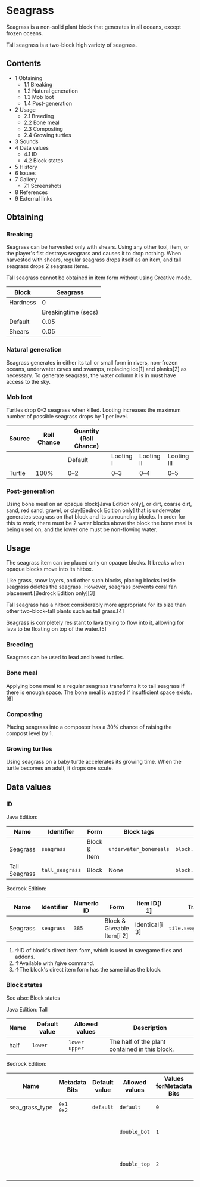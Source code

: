 # Seagrass
Seagrass is a non-solid plant block that generates in all oceans, except frozen oceans.

Tall seagrass is a two-block high variety of seagrass.

## Contents
- 1 Obtaining
	- 1.1 Breaking
	- 1.2 Natural generation
	- 1.3 Mob loot
	- 1.4 Post-generation
- 2 Usage
	- 2.1 Breeding
	- 2.2 Bone meal
	- 2.3 Composting
	- 2.4 Growing turtles
- 3 Sounds
- 4 Data values
	- 4.1 ID
	- 4.2 Block states
- 5 History
- 6 Issues
- 7 Gallery
	- 7.1 Screenshots
- 8 References
- 9 External links

## Obtaining
### Breaking
Seagrass can be harvested only with shears. Using any other tool, item, or the player's fist destroys seagrass and causes it to drop nothing. When harvested with shears, regular seagrass drops itself as an item, and tall seagrass drops 2 seagrass items.

Tall seagrass cannot be obtained in item form without using Creative mode.

| Block    | Seagrass            |
|----------|---------------------|
| Hardness | 0                   |
|          | Breakingtime (secs) |
| Default  | 0.05                |
| Shears   | 0.05                |

### Natural generation
Seagrass generates in either its tall or small form in rivers, non-frozen oceans, underwater caves and swamps, replacing ice[1] and planks[2] as necessary. To generate seagrass, the water column it is in must have access to the sky.


### Mob loot
Turtles drop 0–2 seagrass when killed. Looting increases the maximum number of possible seagrass drops by 1 per level.

| Source | Roll Chance | Quantity (Roll Chance) |           |            |             |
|--------|-------------|------------------------|-----------|------------|-------------|
|        |             | Default                | Looting I | Looting II | Looting III |
| Turtle | 100%        | 0–2                    | 0–3       | 0–4        | 0–5         |

### Post-generation
Using bone meal on an opaque block‌[Java Edition  only], or dirt, coarse dirt, sand, red sand, gravel, or clay‌[Bedrock Edition  only] that is underwater generates seagrass on that block and its surrounding blocks. In order for this to work, there must be 2 water blocks above the block the bone meal is being used on, and the lower one must be non-flowing water. 

## Usage
The seagrass item can be placed only on opaque blocks. It breaks when opaque blocks move into its hitbox.

Like grass, snow layers, and other such blocks, placing blocks inside seagrass deletes the seagrass. However, seagrass prevents coral fan placement.‌[Bedrock Edition  only][3]

Tall seagrass has a hitbox considerably more appropriate for its size than other two-block-tall plants such as tall grass.[4]

Seagrass is completely resistant to lava trying to flow into it, allowing for lava to be floating on top of the water.[5]

### Breeding
Seagrass can be used to lead and breed turtles.

### Bone meal
Applying bone meal to a regular seagrass transforms it to tall seagrass if there is enough space. The bone meal is wasted if insufficient space exists.[6]

### Composting
Placing seagrass into a composter has a 30% chance of raising the compost level by 1.

### Growing turtles
Using seagrass on a baby turtle accelerates its growing time. When the turtle becomes an adult, it drops one scute.

## Data values
### ID
Java Edition:

| Name          | Identifier      | Form         | Block tags             | Translation key                 |
|---------------|-----------------|--------------|------------------------|---------------------------------|
| Seagrass      | `seagrass`      | Block & Item | `underwater_bonemeals` | `block.minecraft.seagrass`      |
| Tall Seagrass | `tall_seagrass` | Block        | None                   | `block.minecraft.tall_seagrass` |

Bedrock Edition:

| Name     | Identifier | Numeric ID | Form                       | Item ID[i 1]   | Translation key               |
|----------|------------|------------|----------------------------|----------------|-------------------------------|
| Seagrass | `seagrass` | `385`      | Block & Giveable Item[i 2] | Identical[i 3] | `tile.seagrass.seagrass.name` |

1. ↑ID of block's direct item form, which is used in savegame files and addons.
2. ↑Available with /give command.
3. ↑The block's direct item form has the same id as the block.

### Block states
See also: Block states

Java Edition:
Tall

| Name | Default value | Allowed values      | Description                                    |
|------|---------------|---------------------|------------------------------------------------|
| half | `lower`       | `lower`<br/>`upper` | The half of the plant contained in this block. |

Bedrock Edition:

| Name           | Metadata Bits   | Default value | Allowed values | Values forMetadata Bits | Description                               |
|----------------|-----------------|---------------|----------------|-------------------------|-------------------------------------------|
| sea_grass_type | `0x1`<br/>`0x2` | `default`     | `default`      | `0`                     | This is seagrass.                         |
|                |                 |               | `double_bot`   | `1`                     | This is the bottom half of tall seagrass. |
|                |                 |               | `double_top`   | `2`                     | This is the top half of tall seagrass.    |


